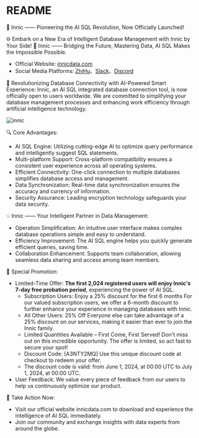 # README
🚀 Innic —— Pioneering the AI SQL Revolution, Now Officially Launched!

🌐 Embark on a New Era of Intelligent Database Management with Innic by Your Side! 
📢 Innic —— Bridging the Future, Mastering Data, AI SQL Makes the Impossible Possible.
- Official Website: [innicdata.com](https://innicdata.com/)
- Social Media Platforms: [ZhiHu](https://www.zhihu.com/people/innicdata)、[Slack](https://join.slack.com/t/innicdata/shared_invite/zt-2i95v0wuu-iVUVhDqzRa8UFjNHx540XQ)、[Discord](https://discord.gg/YwpmBqyb)

🌟 Revolutionizing Database Connectivity with AI-Powered Smart Experience: Innic, an AI SQL integrated database connection tool, is now officially open to users worldwide. We are committed to simplifying your database management processes and enhancing work efficiency through artificial intelligence technology.

![innic](https://github.com/InniConn/innic/assets/168209124/d1f5723c-992b-4e07-9835-56db41d2c844)

🔍 Core Advantages:
- AI SQL Engine: Utilizing cutting-edge AI to optimize query performance and intelligently suggest SQL statements.
- Multi-platform Support: Cross-platform compatibility ensures a consistent user experience across all operating systems.
- Efficient Connectivity: One-click connection to multiple databases simplifies database access and management.
- Data Synchronization: Real-time data synchronization ensures the accuracy and currency of information.
- Security Assurance: Leading encryption technology safeguards your data security.

💡 Innic —— Your Intelligent Partner in Data Management:
- Operation Simplification: An intuitive user interface makes complex database operations simple and easy to understand.
- Efficiency Improvement: The AI SQL engine helps you quickly generate efficient queries, saving time.
- Collaboration Enhancement: Supports team collaboration, allowing seamless data sharing and access among team members.

🌟 Special Promotion:
- Limited-Time Offer: **The first 2,024 registered users will enjoy Innic's 7-day free probation period**, experiencing the power of AI SQL.
  - Subscription Users: Enjoy a 25% discount for the first 6 months For our valued subscription users, we offer a 6-month discount to further enhance your experience in managing databases with Innic.
  - All Other Users: 25% Off Everyone else can take advantage of a 25% discount on our services, making it easier than ever to join the Innic family.
  - Limited Quantities Available – First Come, First Served! Don't miss out on this incredible opportunity. The offer is limited, so act fast to secure your spot!
  - Discount Code: [A3NTY2MQ] Use this unique discount code at checkout to redeem your offer.
  - The discount code is valid: from June 1, 2024, at 00:00 UTC to July 1, 2024, at 00:00 UTC.
- User Feedback: We value every piece of feedback from our users to help us continuously optimize our product.

📌 Take Action Now:
- Visit our official website innicdata.com to download and experience the intelligence of AI SQL immediately.
- Join our community and exchange insights with data experts from around the globe.
